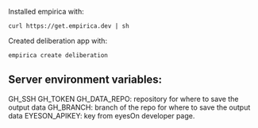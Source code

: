 Installed empirica with:

    curl https://get.empirica.dev | sh

Created deliberation app with:

    empirica create deliberation


## Server environment variables:
GH_SSH
GH_TOKEN
GH_DATA_REPO: repository for where to save the output data
GH_BRANCH: branch of the repo for where to save the output data
EYESON_APIKEY: key from eyesOn developer page.

    